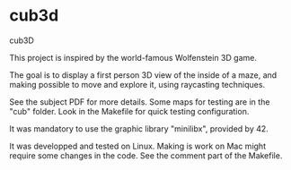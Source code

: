 # cub3d

cub3D

This project is inspired by the world-famous Wolfenstein 3D game.

The goal is to display a first person 3D view of the inside of a maze, and making possible to move and explore it, using raycasting techniques.

See the subject PDF for more details. Some maps for testing are in the "cub" folder. Look in the Makefile for quick testing configuration.

It was mandatory to use the graphic library "minilibx", provided by 42.

It was developped and tested on Linux. Making is work on Mac might require some changes in the code. See the comment part of the Makefile.

